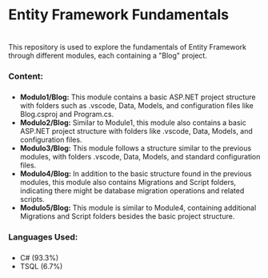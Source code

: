#  Entity Framework Fundamentals <h1>

This repository is used to explore the fundamentals of Entity Framework through different modules, each containing a "Blog" project.

### Content: <h3>

* **Modulo1/Blog:** This module contains a basic ASP.NET project structure with folders such as .vscode, Data, Models, and configuration files like Blog.csproj and Program.cs.
* **Modulo2/Blog:** Similar to Module1, this module also contains a basic ASP.NET project structure with folders like .vscode, Data, Models, and configuration files.
* **Modulo3/Blog:** This module follows a structure similar to the previous modules, with folders .vscode, Data, Models, and standard configuration files.
* **Modulo4/Blog:** In addition to the basic structure found in the previous modules, this module also contains Migrations and Script folders, indicating there might
be database migration operations and related scripts.
* **Modulo5/Blog:** This module is similar to Module4, containing additional Migrations and Script folders besides the basic project structure.

### Languages Used: <h3>

* C# (93.3%)
* TSQL (6.7%)
